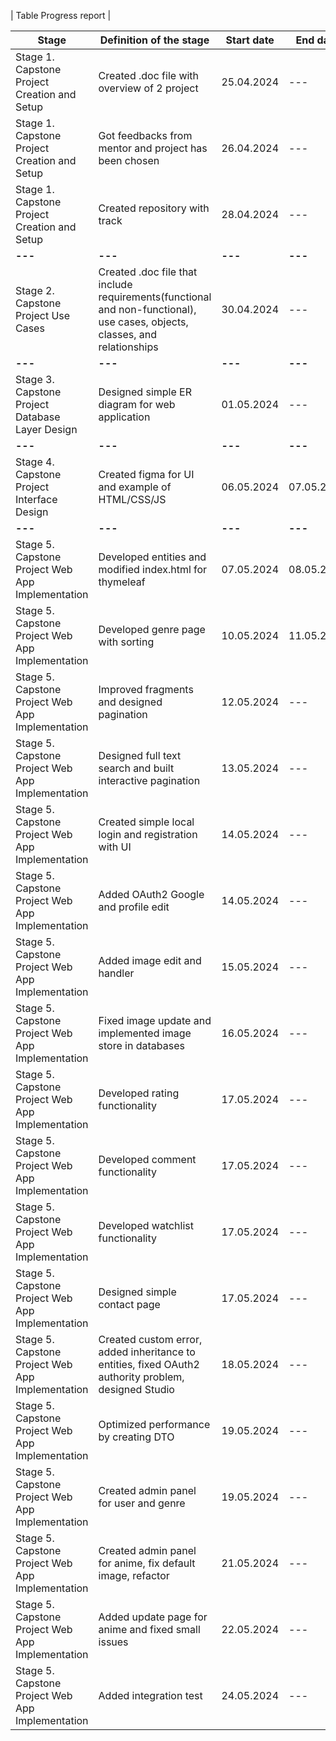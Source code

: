 | Table Progress report |

| **Stage**                                        | **Definition of the stage**                                                                                                | **Start date** | **End date** | **Comment**                                                                            |
|--------------------------------------------------|----------------------------------------------------------------------------------------------------------------------------|----------------|--------------|----------------------------------------------------------------------------------------|
| Stage 1. Capstone Project Creation and Setup     | Created .doc file with overview of 2 project                                                                               | 25.04.2024     | ---          |                                                                                        | 
| Stage 1. Capstone Project Creation and Setup     | Got feedbacks from mentor and project has been chosen                                                                      | 26.04.2024     | ---          | AnimeHarbour - anime search web application                                            | 
| Stage 1. Capstone Project Creation and Setup     | Created repository with track                                                                                              | 28.04.2024     | ---          |                                                                                        | 
| **---**                                          | **---**                                                                                                                    | **---**        | **---**      | **---**                                                                                | 
| Stage 2. Capstone Project Use Cases              | Created .doc file that include requirements(functional and non-functional), use cases, objects, classes, and relationships | 30.04.2024     | ---          |                                                                                        | 
| **---**                                          | **---**                                                                                                                    | **---**        | **---**      | **---**                                                                                |
| Stage 3. Capstone Project Database Layer Design  | Designed simple ER diagram for web application                                                                             | 01.05.2024     | ---          | ERD that defines entities like anime,user,genre,view and etc                           |
| **---**                                          | **---**                                                                                                                    | **---**        | **---**      | **---**                                                                                |
| Stage 4. Capstone Project Interface Design       | Created figma for UI and example of HTML/CSS/JS                                                                            | 06.05.2024     | 07.05.2024   |                                                                                        |
| **---**                                          | **---**                                                                                                                    | **---**        | **---**      | **---**                                                                                |
| Stage 5. Capstone Project Web App Implementation | Developed entities and modified index.html for thymeleaf                                                                   | 07.05.2024     | 08.05.2024   |                                                                                        |
| Stage 5. Capstone Project Web App Implementation | Developed genre page with sorting                                                                                          | 10.05.2024     | 11.05.2024   |                                                                                        |
| Stage 5. Capstone Project Web App Implementation | Improved fragments and designed pagination                                                                                 | 12.05.2024     | ---          |                                                                                        |
| Stage 5. Capstone Project Web App Implementation | Designed full text search and built interactive pagination                                                                 | 13.05.2024     | ---          | Created full text search using tsvector and added sorting functionality into page      |
| Stage 5. Capstone Project Web App Implementation | Created simple local login and registration with UI                                                                        | 14.05.2024     | ---          |                                                                                        |
| Stage 5. Capstone Project Web App Implementation | Added OAuth2 Google and profile edit                                                                                       | 14.05.2024     | ---          | Encountered many issues (problem with username and OAuth2 username)                    |
| Stage 5. Capstone Project Web App Implementation | Added image edit and handler                                                                                               | 15.05.2024     | ---          |                                                                                        |
| Stage 5. Capstone Project Web App Implementation | Fixed image update and implemented image store in databases                                                                | 16.05.2024     | ---          |                                                                                        |
| Stage 5. Capstone Project Web App Implementation | Developed rating functionality                                                                                             | 17.05.2024     | ---          |                                                                                        |
| Stage 5. Capstone Project Web App Implementation | Developed comment functionality                                                                                            | 17.05.2024     | ---          |                                                                                        |
| Stage 5. Capstone Project Web App Implementation | Developed watchlist functionality                                                                                          | 17.05.2024     | ---          |                                                                                        |
| Stage 5. Capstone Project Web App Implementation | Designed simple contact page                                                                                               | 17.05.2024     | ---          |                                                                                        |
| Stage 5. Capstone Project Web App Implementation | Created custom error, added inheritance to entities, fixed OAuth2 authority problem, designed Studio                       | 18.05.2024     | ---          | OAuth didn't registered roles properly. Fixed by implementing Custom OAuth2 user class |
| Stage 5. Capstone Project Web App Implementation | Optimized performance by creating DTO                                                                                      | 19.05.2024     | ---          |                                                                                        |
| Stage 5. Capstone Project Web App Implementation | Created admin panel for user and genre                                                                                     | 19.05.2024     | ---          |                                                                                        |
| Stage 5. Capstone Project Web App Implementation | Created admin panel for anime, fix default image, refactor                                                                 | 21.05.2024     | ---          | Encountered little problems with bootstrap table and UI                                |
| Stage 5. Capstone Project Web App Implementation | Added update page for anime and fixed small issues                                                                         | 22.05.2024     | ---          | Small issues: UI, validation, genre update...                                          |
| Stage 5. Capstone Project Web App Implementation | Added integration test                                                                                                     | 24.05.2024     | ---          | Security integration tests for anonymous user, simple user, admin and super admin      |